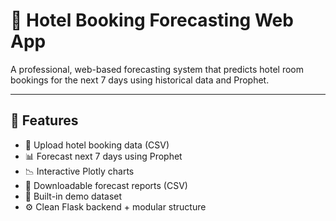 # 🏨 Hotel Booking Forecasting Web App

A professional, web-based forecasting system that predicts hotel room bookings for the next 7 days using historical data and Prophet.

---

## 🚀 Features

- 📁 Upload hotel booking data (CSV)
- 📊 Forecast next 7 days using Prophet
- 📉 Interactive Plotly charts
- 📄 Downloadable forecast reports (CSV)
- 🧪 Built-in demo dataset
- ⚙️ Clean Flask backend + modular structure

